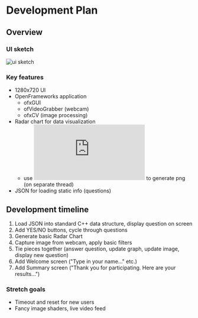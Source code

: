 # Development Plan

## Overview

### UI sketch
![ui sketch](https://i.ibb.co/342HCYM/ac-I6-J6p-LRBur-LWxm0-Lr-R7g-thumb-1533.jpg)

### Key features
- 1280x720 UI
- OpenFrameworks application
  - ofxGUI
  - ofVideoGrabber (webcam)
  - ofxCV (image processing)
- Radar chart for data visualization
  - use ![Chart Director](https://www.advsofteng.com/doc/cdcpp.htm) to generate png (on separate thread)
- JSON for loading static info (questions)

## Development timeline
1. Load JSON into standard C++ data structure, display question on screen
2. Add YES/NO buttons, cycle through questions
3. Generate basic Radar Chart
4. Capture image from webcam, apply basic filters
5. Tie pieces together (answer question, update graph, update image, display new question)
6. Add Welcome screen ("Type in your name..." etc.)
7. Add Summary screen ("Thank you for participating. Here are your results...")

### Stretch goals
- Timeout and reset for new users
- Fancy image shaders, live video feed
